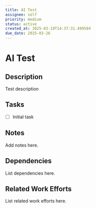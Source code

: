 ```yaml
---
title: AI Test
assignee: self
priority: medium
status: active
created_at: 2025-03-19T14:37:31.499584
due_date: 2025-03-26
---
```


# AI Test

## Description
Test description

## Tasks
- [ ] Initial task

## Notes
Add notes here.

## Dependencies
List dependencies here.

## Related Work Efforts
List related work efforts here.